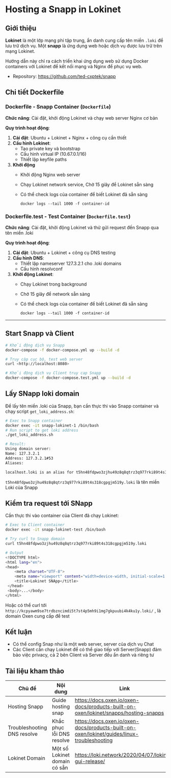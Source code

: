 # Hosting a Snapp in Lokinet

## Giới thiệu

**Lokinet** là một lớp mạng phi tập trung, ẩn danh cung cấp tên miền `.loki` để lưu trữ dịch vụ. Một **snapp** là ứng dụng web hoặc dịch vụ được lưu trữ trên mạng Lokinet.

Hướng dẫn này chỉ ra cách triển khai ứng dụng web sử dụng Docker containers với Lokinet để kết nối mạng và Nginx để phục vụ web.

- Repository: https://github.com/ted-cxptek/snapp

## Chi tiết Dockerfile

### **Dockerfile** - Snapp Container (`Dockerfile`)

**Chức năng**: Cài đặt, khởi động Lokinet và chạy web server Nginx cơ bản

**Quy trình hoạt động**:

1. **Cài đặt**: Ubuntu + Lokinet + Nginx + công cụ cần thiết
2. **Cấu hình Lokinet**:
    - Tạo private key và bootstrap
    - Cấu hình virtual IP (10.67.0.1/16)
    - Thiết lập keyfile paths
3. **Khởi động**
    - Khởi động Nginx web server
    - Chạy Lokinet network service, Chờ 15 giây để Lokinet sẵn sàng
    - Có thể check logs của container để biết Lokinet đã sẵn sàng
        
        `docker logs --tail 1000 -f container-id`
        

### **Dockerfile.test** - Test Container (`Dockerfile.test`)

**Chức năng**: Cài đặt, khởi động Lokinet và thử gửi request đến Snapp qua tên miền .loki

**Quy trình hoạt động**:

1. **Cài đặt**: Ubuntu + Lokinet + công cụ DNS testing
2. **Cấu hình DNS**:
    - Thiết lập nameserver 127.3.2.1 cho .loki domains
    - Cấu hình resolvconf
3. **Khởi động Lokinet**:
    - Chạy Lokinet trong background
    - Chờ 15 giây để network sẵn sàng
    - Có thể check logs của container để biết Lokinet đã sẵn sàng
        
        `docker logs --tail 1000 -f container-id`
        

---

## Start Snapp và Client

```bash
# Khởi động dịch vụ Snapp
docker-compose -f docker-compose.yml up --build -d

# Truy cập cục bộ, test web server
curl <http://localhost:8080>

# Khởi động dịch vụ Client truy cap Snapp
docker-compose -f docker-compose.test.yml up --build -d

```

## Lấy SNapp loki domain

Để lấy tên miền .loki của Snapp, bạn cần thực thi vào Snapp container và chạy script `get_loki_address.sh`:

```bash
# Exec to Snapp container
docker exec -it snapp-lokinet-1 /bin/bash
# Run script to get loki address
./get_loki_address.sh

```

```bash
# Result:
Using domain server:
Name: 127.3.2.1
Address: 127.3.2.1#53
Aliases:

localhost.loki is an alias for t5hn48fdpwo3zjhu49z8q8qtrz3q977rki89t4s318cgpgjm519y.loki.

```

`t5hn48fdpwo3zjhu49z8q8qtrz3q977rki89t4s318cgpgjm519y.loki` là tên miền Loki của Snapp

## Kiểm tra request tới SNapp

Cần thực thi vào container của Client đã chạy Lokinet:

```bash
# Exec to Client container
docker exec -it snapp-lokinet-test /bin/bash

# Try curl to Snapp domain
curl t5hn48fdpwo3zjhu49z8q8qtrz3q977rki89t4s318cgpgjm519y.loki

```

```bash
# Output
<!DOCTYPE html>
<html lang="en">
<head>
    <meta charset="UTF-8">
    <meta name="viewport" content="width=device-width, initial-scale=1.0">
    <title>Lokinet SNApp</title>
 </head>
 <body>...</body>
</html>

```

Hoặc có thể curl tới `http://kcpyawm9se7trdbzncimdi5t7st4p5mh9i1mg7gkpuubi4k4ku1y.loki/` , là domain Oxen cung cấp để test

## Kết luận

- Có thể config Snap như là một web server, server của dịch vụ Chat
- Các Client cần chạy Lokinet để có thể giao tiếp với Server(Snapp) đảm bảo việc privacy, cả 2 bên Client và Server đều ẩn danh và riêng tư

## Tài liệu kham thảo

| **Chủ đề** | **Nội dung** | **Link** |
| --- | --- | --- |
| Hosting Snapp | Guide hosting snap | https://docs.oxen.io/oxen-docs/products-built-on-oxen/lokinet/snapps/hosting-snapps |
| Troubleshooting DNS resolve | Khắc phục lỗi DNS resolve | https://docs.oxen.io/oxen-docs/products-built-on-oxen/lokinet/guides/linux-troubleshooting |
| Lokinet Domain | Một số Lokinet domain có sẵn | https://loki.network/2020/04/07/lokinet-gui-release/ |